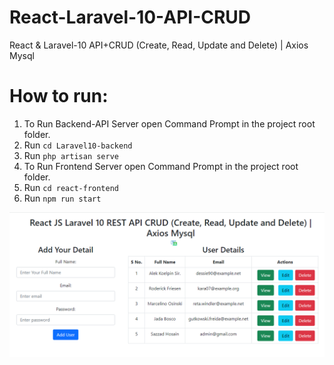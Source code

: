# React-Laravel-10-API-CRUD
React &amp; Laravel-10 API+CRUD (Create, Read, Update and Delete) | Axios Mysql

# How to run:
1. To Run Backend-API Server open Command Prompt in the project root folder.
2. Run `cd Laravel10-backend`
3. Run `php artisan serve`
4. To Run Frontend Server open Command Prompt in the project root folder.
5. Run `cd react-frontend`
6. Run `npm run start`

![GitHub Logo](https://github.com/ruoffice71/React-Laravel-10-API-CRUD/blob/main/README/Screenshots/Screenshot%202023-10-08%20105529.png)
